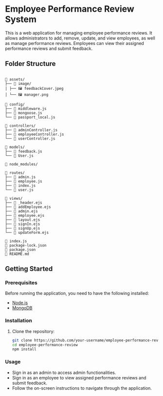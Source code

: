 # Employee Performance Review System

This is a web application for managing employee performance reviews. It allows administrators to add, remove, update, and view employees, as well as manage performance reviews. Employees can view their assigned performance reviews and submit feedback.

## Folder Structure
```

📂 assets/
├── 📂 image/
│ ├── 🖼️ feedbackCover.jpeg
│ └── 🖼️ manager.png

📂 config/
├── 📄 middleware.js
├── 📄 mongoose.js
└── 📄 passport_local.js

📂 controllers/
├── 📄 adminController.js
├── 📄 employeeController.js
└── 📄 userController.js

📂 models/
├── 📄 feedback.js
└── 📄 User.js

📂 node_modules/

📂 routes/
├── 📄 admin.js
├── 📄 employee.js
├── 📄 index.js
└── 📄 user.js

📂 views/
├── 📄 _header.ejs
├── 📄 addEmployee.ejs
├── 📄 admin.ejs
├── 📄 employee.ejs
├── 📄 layout.ejs
├── 📄 signIn.ejs
├── 📄 signUp.ejs
└── 📄 updateForm.ejs

📄 index.js
📄 package-lock.json
📄 package.json
📄 README.md
```

## Getting Started

### Prerequisites

Before running the application, you need to have the following installed:

- [Node.js](https://nodejs.org/)
- [MongoDB](https://www.mongodb.com/)

### Installation

1. Clone the repository:
   ```sh
   git clone https://github.com/your-username/employee-performance-review.git
   cd employee-performance-review
   npm install


### Usage
- Sign in as an admin to access admin functionalities.
- Sign in as an employee to view assigned performance reviews and submit feedback.
- Follow the on-screen instructions to navigate through the application.
